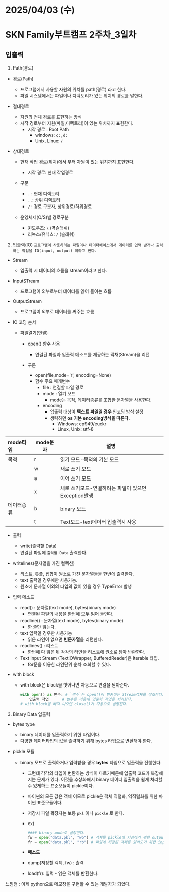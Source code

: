 # 2025/04/03 (수)
# SKN Family부트캠프 2주차_3일차

## 입출력 ## 

1. Path(경로)
  - 경로(Path)
    - 프로그램에서 사용할 자원의 위치를 path(경로) 라고 한다.
    - 파일 시스템에서는 파일이나 디렉토리가 있는 위치의 경로를 말한다.
   
  - 절대경로
    - 자원의 전체 경로를 표현하는 방식
    - 시작 경로부터 지원(파일,디렉토리)이 있는 위치까지 표현한다.
      - 시작 경로 : Root Path
        - windows: `c:`, `d:`
        - Unix, Linux: `/`
       
  - 상대경로
    - 현재 작업 경로(위치)에서 부터 자원이 있는 위치까지 표현한다.
        - 시작 경로: 현재 작업경로
    - 구문
        - `.` : 현재 디렉토리
        - `..`: 상위 디렉토리
        - `/` : 경로 구분자,  상위경로/하위경로
     
    - 운영체제(O/S)별 경로구분
      - 윈도우즈: `\` (역슬래쉬)
      - 리눅스/유닉스: `/` (슬래쉬)

2. 입출력(IO)
`프로그램이 사용하려는 파일이나 데이터베이스에서 데이터를 입력 받거나 출력하는 작업을 IO(input, output) 이라고 한다.`
  - Stream
    - 입출력 시 데이터의 흐름을 stream이라고 한다.
  - InputSTream
    - 프로그램이 외부로부터 데이터를 읽어 들이는 흐름
  - OutputStream
    - 프로그램이 외부로 데이터를 써주는 흐름

- IO 코딩 순서
  - 파일열기(연결)
    - open() 함수 사용
      - 연결된 파일과 입출력 메소드를 제공하는 객채(Stream)을 리턴
     
    - 구문
      - open(file,mode='r', encoding=None)
      - 함수 주요 매개변수
        - file : 연결할 파일 경로
        - mode : 열기 모드
            - mode는 목적, 데이터종류를 조합한 문자열을 사용한다.
        - encoding 
            - 입출력 대상이 **텍스트 파일일 경우** 인코딩 방식 설정
            - 생략하면  **os 기본 encoding방식을 따른다.**
                - Windows: cp949/euckr
                - Linux, Unix: utf-8
     
|mode타입|mode문자|설명|
|:-|-|-|
|목적|r|읽기 모드-목적의 기본 모드|
||w|새로 쓰기 모드|
||a|이어 쓰기 모드|
||x|새로 쓰기모드-연결하려는 파일이 있으면 Exception발생|
|데이터종류|b|binary 모드|
||t|Text모드-text데이터 입출력시 사용|

  - 출력
    - write(출력할 Data)
    - 연결된 파일에 `출력할 Data` 출력한다.
  - writelines(문자열을 가진 컬렉션)
    - 리스트, 튜플, 집합이 원소로 가진 문자열들을 한번에 출력한다.
    - text 출력일 경우에만 사용가능.
    - 원소에 문자열 이외의 타입의 값이 있을 경우 TypeError 발생

  - 입력 메소드
    - read() : 문자열(text mode), bytes(binary mode) 
      - 연결된 파일의 내용을 한번에 모두 읽어 들인다.
    - readline() : 문자열(text mode), bytes(binary mode)
      - 한 줄만 읽는다.
    - text 입력일 경우만 사용가능
      - 읽은 라인이 없으면 **빈문자열**을 리턴한다.
    - readlines() : 리스트
      - 한번에 다 읽은 뒤 각각의 라인을 리스트에 원소로 담아 반환한다.
    - Text Input Stream (TextIOWrapper, BufferedReader)은 Iterable 타입.
      - for문을 이용한 라인단위 순차 조회할 수 있다.

  - with block
    - with block은 block을 벗어나면 자동으로 연결을 닫아준다.
      ```python
      with open() as 변수: # `변수`는 open()이 반환하는 Stream객체를 참조한다.
          입출력 작업      # 변수를 이용해 입출력 작업을 처리한다.
      # with block을 빠져 나오면 close()가 자동으로 실행된다.
      ```
3. Binary Data 입출력
  - bytes type
    - binary 데이터를 입출력하기 위한 타입이다.
    - 다양한 데이터타입의 값을 출력하기 위해 bytes 타입으로 변환해야 한다.
   
  - pickle 모듈
    - binary 모드로 출력하거나 입력받을 경우 **bytes**  타입으로 입출력을 진행한다.
      - 그런데 각각의 타입이 변환하는 방식이 다르기때문에 입출력 코드가 복잡해 지는 문제가 있다. 이것을 추상화해서 binary 데이터 입출력을 쉽게 처리할 수 있게하는 표준모듈이 pickle이다.
      - 파이썬의 모든 값은 객체 이므로 pickle은 객체 직렬화, 역직렬화를 위한 파이썬 표준모듈이다.

      - 저장시 파일 확장자는 보통 `pkl` 이나 `pickle` 로 한다.
      - ex)
        ```python
        #### binary mode로 설정한다.
        fw = open("data.pkl", "wb") # 객체를 pickle에 저장하기 위한 output stream 생성
        fr = open("data.pkl", "rb") # 파일에 저장된 객체를 읽어오기 위한 input stream 생성
        ```
      - **메소드**
      - dump(저장할 객체, fw) : 출력
      - load(fr): 입력 - 읽은 객체를 반환한다.
     



느낌점 : 이제 python으로 메모장을 구현할 수 있는 개발자가 되었다.
